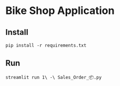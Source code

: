 # Bike Shop Application
## Install
```
pip install -r requirements.txt
```
## Run
```
streamlit run 1\ -\ Sales_Order_📦.py           
```